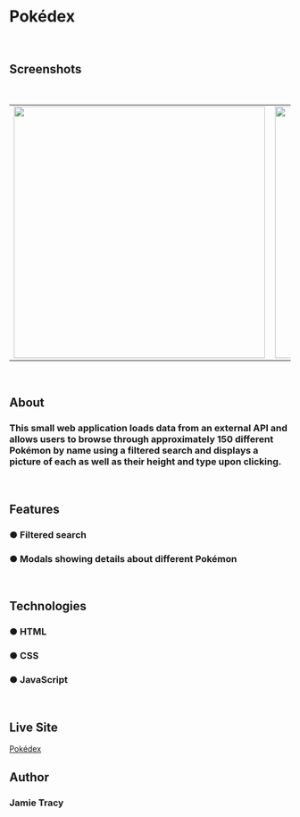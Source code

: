 # Pokédex
<br>

## Screenshots
<br>

<table>
  <tr>
    <td style="padding-right: 10px;">
      <img src="https://github.com/jlt717/JT-Pokedex/assets/128320420/d0183a23-7590-4623-b772-47ce98e33bfe" width="450">
    </td>
    <td style="margin-left: 50px;">
      <img src="https://github.com/jlt717/JT-Pokedex/assets/128320420/b718d6e5-7593-450c-9af3-ed321cef3541" width="450">
    </td>
  </tr>
</table>
 <br>
 
## About
### This small web application loads data from an external API and allows users to browse through approximately 150 different Pokémon by name using a filtered search and displays a picture of each as well as their height and type upon clicking.
<br>

## Features

### ● Filtered search 
### ● Modals showing details about different Pokémon
<br>


## Technologies

### ● HTML 
### ● CSS 
### ● JavaScript
<br>

## Live Site

[Pokédex](https://jlt717.github.io/JT-Pokedex/)
<br>

## Author
### Jamie Tracy



